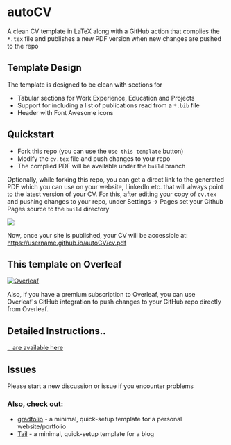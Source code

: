 # autoCV

A clean CV template in LaTeX along with a GitHub action that complies the `*.tex` file and publishes a new PDF version when new changes are pushed to the repo

## Template Design

The template is designed to be clean with sections for
- Tabular sections for Work Experience, Education and Projects
- Support for including a list of publications read from a `*.bib` file
- Header with Font Awesome icons

## Quickstart
- Fork this repo (you can use the `Use this template` button)
- Modify the `cv.tex` file and push changes to your repo
- The complied PDF will be available under the `build` branch

Optionally, while forking this repo, you can get a direct link to the generated PDF which you can use on your website, LinkedIn etc. that will always point to the latest version of your CV. For this, after editing your copy of `cv.tex` and pushing changes to your repo, under Settings -> Pages set your Github Pages source to the `build` directory

![](https://i.imgur.com/lwATw1o.png)

Now, once your site is published, your CV will be accessible at: https://username.github.io/autoCV/cv.pdf

## This template on Overleaf

<a href="https://www.overleaf.com/latex/templates/autocv/scfvqfpxncwb"><img alt="Overleaf" src="https://img.shields.io/badge/Overleaf-47A141.svg?style=for-the-badge&logo=Overleaf&logoColor=white"/></a>

Also, if you have a premium subscription to Overleaf, you can use Overleaf's GitHub integration to push changes to your GitHub repo directly from Overleaf.

## Detailed Instructions..

[.. are available here](https://github.com/jitinnair1/autoCV/wiki/How-to-use-autoCV:-Detailed-Instructions)

## Issues
Please start a new discussion or issue if you encounter problems


### Also, check out:

- [gradfolio](https://github.com/jitinnair1/gradfolio) - a minimal, quick-setup template for a personal website/portfolio
- [Tail](https://github.com/jitinnair1/tail) - a minimal, quick-setup template for a blog

